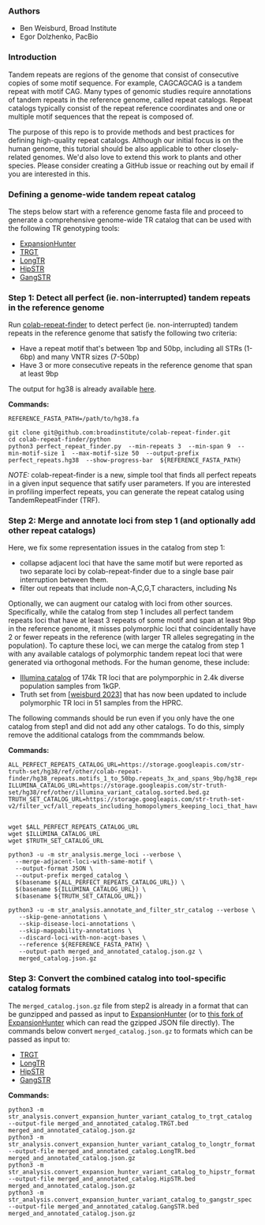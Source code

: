 ### Authors

* Ben Weisburd, Broad Institute
* Egor Dolzhenko, PacBio

### Introduction

Tandem repeats are regions of the genome that consist of consecutive copies of some motif sequence. For example, CAGCAGCAG is a tandem repeat with motif CAG. Many types of genomic studies require annotations of tandem repeats in the reference genome, called repeat catalogs. Repeat catalogs typically consist of the repeat reference coordinates and one or multiple motif sequences that the repeat is composed of.

The purpose of this repo is to provide methods and best practices for defining high-quality repeat catalogs. Although our initial focus is on the human genome, this tutorial should be also applicable to other closely-related genomes. We'd also love to extend this work to plants and other species. Please consider creating a GitHub issue or reaching out by email if you are interested in this.

### Defining a genome-wide tandem repeat catalog

The steps below start with a reference genome fasta file and proceed to generate a comprehensive genome-wide TR catalog that can be used with the following TR genotyping tools:
* [ExpansionHunter](https://github.com/Illumina/ExpansionHunter)
* [TRGT](https://github.com/PacificBiosciences/trgt)
* [LongTR](https://github.com/gymrek-lab/LongTR)
* [HipSTR](https://github.com/HipSTR-Tool/HipSTR)
* [GangSTR](https://github.com/gymreklab/GangSTR)


### Step 1: Detect all perfect (ie. non-interrupted) tandem repeats in the reference genome

Run [colab-repeat-finder](https://github.com/broadinstitute/colab-repeat-finder) to detect perfect (ie. non-interrupted) tandem repeats in the reference genome that satisfy the following two criteria:
* Have a repeat motif that's between 1bp and 50bp, including all STRs (1-6bp) and many VNTR sizes (7-50bp)
* Have 3 or more consecutive repeats in the reference genome that span at least 9bp 

The output for hg38 is already available [here](https://storage.googleapis.com/str-truth-set/hg38/ref/other/colab-repeat-finder/hg38_repeats.motifs_1_to_50bp.repeats_3x_and_spans_9bp/hg38_repeats.motifs_1_to_50bp.repeats_3x_and_spans_9bp.bed.gz).

**Commands:**
```
REFERENCE_FASTA_PATH=/path/to/hg38.fa

git clone git@github.com:broadinstitute/colab-repeat-finder.git
cd colab-repeat-finder/python
python3 perfect_repeat_finder.py  --min-repeats 3  --min-span 9  --min-motif-size 1  --max-motif-size 50  --output-prefix perfect_repeats.hg38  --show-progress-bar  ${REFERENCE_FASTA_PATH}
```

*NOTE:* colab-repeat-finder is a new, simple tool that finds all perfect repeats in a given input sequence that satify user parameters. If you are interested in profiling imperfect repeats, you can generate the repeat catalog using TandemRepeatFinder (TRF).


### Step 2: Merge and annotate loci from step 1 (and optionally add other repeat catalogs)

Here, we fix some representation issues in the catalog from step 1:
- collapse adjacent loci that have the same motif but were reported as two separate loci by colab-repeat-finder due to a single base pair interruption between them.
- filter out repeats that include non-A,C,G,T characters, including Ns

Optionally, we can augment our catalog with loci from other sources. Specifically, while the catalog from step 1 includes all perfect tandem repeats loci that have at least 3 repeats of some motif and span at least 9bp in the reference genome, it misses polymorphic loci that coincidentally have 2 or fewer repeats in the reference (with larger TR alleles segregating in the population). To capture these loci, we can merge the catalog from step 1 with any available catalogs of polymorphic tandem repeat loci that were generated via orthogonal methods. For the human genome, these include:

* [Illumina catalog](https://github.com/Illumina/RepeatCatalogs) of 174k TR loci that are polymporphic in 2.4k diverse population samples from 1kGP.  
* Truth set from [[weisburd 2023](https://www.biorxiv.org/content/10.1101/2023.05.05.539588v1)] that has now been updated to include polymorphic TR loci in 51 samples from the HPRC. 


The following commands should be run even if you only have the one catalog from step1 and did not add any other catalogs. To do this, simply remove the additional catalogs from the commmands below.

**Commands:**
```
ALL_PERFECT_REPEATS_CATALOG_URL=https://storage.googleapis.com/str-truth-set/hg38/ref/other/colab-repeat-finder/hg38_repeats.motifs_1_to_50bp.repeats_3x_and_spans_9bp/hg38_repeats.motifs_1_to_50bp.repeats_3x_and_spans_9bp.bed.gz
ILLUMINA_CATALOG_URL=https://storage.googleapis.com/str-truth-set/hg38/ref/other/illumina_variant_catalog.sorted.bed.gz
TRUTH_SET_CATALOG_URL=https://storage.googleapis.com/str-truth-set-v2/filter_vcf/all_repeats_including_homopolymers_keeping_loci_that_have_overlapping_variants/combined/combined.51_samples.positive_loci.json


wget $ALL_PERFECT_REPEATS_CATALOG_URL
wget $ILLUMINA_CATALOG_URL
wget $TRUTH_SET_CATALOG_URL

python3 -u -m str_analysis.merge_loci --verbose \
  --merge-adjacent-loci-with-same-motif \
  --output-format JSON \
  --output-prefix merged_catalog \
  $(basename ${ALL_PERFECT_REPEATS_CATALOG_URL}) \
  $(basename ${ILLUMINA_CATALOG_URL}) \
  $(basename ${TRUTH_SET_CATALOG_URL})

python3 -u -m str_analysis.annotate_and_filter_str_catalog --verbose \
   --skip-gene-annotations \
   --skip-disease-loci-annotations \
   --skip-mappability-annotations \
   --discard-loci-with-non-acgt-bases \
   --reference ${REFERENCE_FASTA_PATH} \
   --output-path merged_and_annotated_catalog.json.gz \
   merged_catalog.json.gz
```

### Step 3: Convert the combined catalog into tool-specific catalog formats

The `merged_catalog.json.gz` file from step2 is already in a format that can be gunzipped and passed as input to [ExpansionHunter](https://github.com/Illumina/ExpansionHunter) (or to [this fork of ExpansionHunter](https://github.com/bw2/ExpansionHunter) which can read the gzipped JSON file directly). The commands below convert `merged_catalog.json.gz` to formats which can be passed as input to:
* [TRGT](https://github.com/PacificBiosciences/trgt)
* [LongTR](https://github.com/gymrek-lab/LongTR)
* [HipSTR](https://github.com/HipSTR-Tool/HipSTR)
* [GangSTR](https://github.com/gymreklab/GangSTR)

**Commands:**

```
python3 -m str_analysis.convert_expansion_hunter_variant_catalog_to_trgt_catalog   --output-file merged_and_annotated_catalog.TRGT.bed     merged_and_annotated_catalog.json.gz  
python3 -m str_analysis.convert_expansion_hunter_variant_catalog_to_longtr_format  --output-file merged_and_annotated_catalog.LongTR.bed   merged_and_annotated_catalog.json.gz  
python3 -m str_analysis.convert_expansion_hunter_variant_catalog_to_hipstr_format  --output-file merged_and_annotated_catalog.HipSTR.bed   merged_and_annotated_catalog.json.gz  
python3 -m str_analysis.convert_expansion_hunter_variant_catalog_to_gangstr_spec   --output-file merged_and_annotated_catalog.GangSTR.bed  merged_and_annotated_catalog.json.gz  
```

